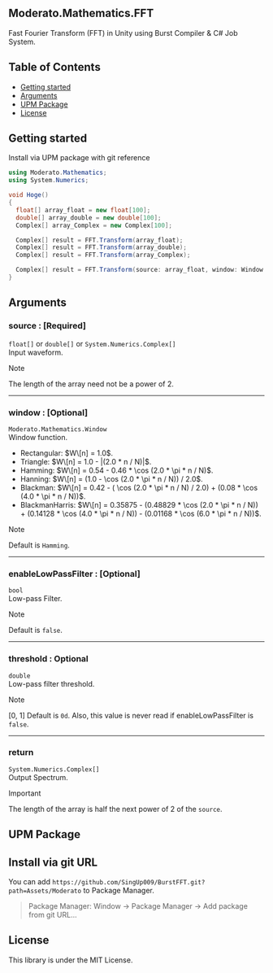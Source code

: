 Moderato.Mathematics.FFT
---
Fast Fourier Transform (FFT) in Unity using Burst Compiler &amp; C# Job System.

## Table of Contents

- [Getting started](#getting-started)
- [Arguments](#arguments)
- [UPM Package](#upm-package)
- [License](#license)

Getting started
---
Install via UPM package with git reference

```csharp
using Moderato.Mathematics;
using System.Numerics;

void Hoge()
{
  float[] array_float = new float[100];
  double[] array_double = new double[100];
  Complex[] array_Complex = new Complex[100];

  Complex[] result = FFT.Transform(array_float);
  Complex[] result = FFT.Transform(array_double);
  Complex[] result = FFT.Transform(array_Complex);

  Complex[] result = FFT.Transform(source: array_float, window: Window.Rectangular, enableLowPassFilter: true, threshold: 0.5);
}
```

Arguments
---
### source : **\[Required]**
`float[]` or `double[]` or `System.Numerics.Complex[]`<br>
Input waveform.
> [!NOTE]
> The length of the array need not be a power of 2.
---
### window : **\[Optional]**
`Moderato.Mathematics.Window`<br>
Window function.
  * Rectangular: $W\[n] = 1.0$.
  * Triangle: $W\[n] = 1.0 - |(2.0 * n / N)|$.
  * Hamming: $W\[n] = 0.54 - 0.46 * \cos (2.0 * \pi * n / N)$.
  * Hanning: $W\[n] = (1.0 - \cos (2.0 * \pi * n / N)) / 2.0$.
  * Blackman: $W\[n] = 0.42 - ( \cos (2.0 * \pi * n / N) / 2.0) + (0.08 * \cos (4.0 * \pi * n / N))$.
  * BlackmanHarris: $W\[n] = 0.35875 - (0.48829 * \cos (2.0 * \pi * n / N)) + (0.14128 * \cos (4.0 * \pi * n / N)) - (0.01168 * \cos (6.0 * \pi * n / N))$.

> [!NOTE]
> Default is `Hamming`.
---
### enableLowPassFilter : **\[Optional]**
`bool`<br>
Low-pass Filter.

> [!NOTE]
> Default is `false`.
---
### threshold : **Optional**
`double`<br>
Low-pass filter threshold.

> [!NOTE]
> [0, 1]
> Default is `0d`.
> Also, this value is never read if enableLowPassFilter is `false`.
---
### return
`System.Numerics.Complex[]`<br>
Output Spectrum.
> [!IMPORTANT]
> The length of the array is half the next power of 2 of the `source`.

UPM Package
---
## Install via git URL
You can add `https://github.com/SingUp009/BurstFFT.git?path=Assets/Moderato` to Package Manager.
> Package Manager: Window -> Package Manager -> Add package from git URL...

License
---
This library is under the MIT License.
